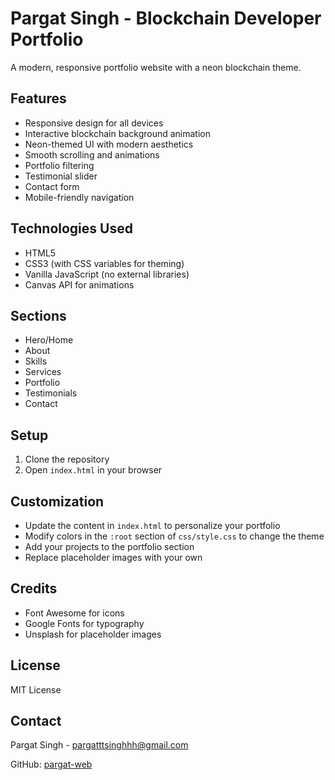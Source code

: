 # Pargat Singh - Blockchain Developer Portfolio

A modern, responsive portfolio website with a neon blockchain theme.

## Features

- Responsive design for all devices
- Interactive blockchain background animation
- Neon-themed UI with modern aesthetics
- Smooth scrolling and animations
- Portfolio filtering
- Testimonial slider
- Contact form
- Mobile-friendly navigation

## Technologies Used

- HTML5
- CSS3 (with CSS variables for theming)
- Vanilla JavaScript (no external libraries)
- Canvas API for animations

## Sections

- Hero/Home
- About
- Skills
- Services
- Portfolio
- Testimonials
- Contact

## Setup

1. Clone the repository
2. Open `index.html` in your browser

## Customization

- Update the content in `index.html` to personalize your portfolio
- Modify colors in the `:root` section of `css/style.css` to change the theme
- Add your projects to the portfolio section
- Replace placeholder images with your own

## Credits

- Font Awesome for icons
- Google Fonts for typography
- Unsplash for placeholder images

## License

MIT License

## Contact

Pargat Singh - pargatttsinghhh@gmail.com

GitHub: [pargat-web](https://github.com/pargat-web) 

